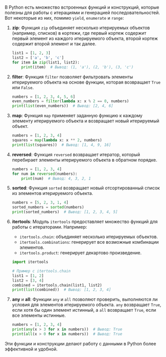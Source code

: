В Python есть множество встроенных функций и конструкций, которые полезны для работы с итерациями и генерацией последовательностей. Вот некоторые из них, помимо `yield`, `enumerate` и `range`:

1. **zip**:
   Функция `zip` объединяет несколько итерируемых объектов (например, списков) в кортежи, где первый кортеж содержит первый элемент из каждого итерируемого объекта, второй кортеж содержит второй элемент и так далее.

   ```python
   list1 = [1, 2, 3]
   list2 = ['a', 'b', 'c']
   for item in zip(list1, list2):
       print(item)  # Вывод: (1, 'a'), (2, 'b'), (3, 'c')
   ```

2. **filter**:
   Функция `filter` позволяет фильтровать элементы итерируемого объекта на основе функции, которая возвращает `True` или `False`.

   ```python
   numbers = [1, 2, 3, 4, 5, 6]
   even_numbers = filter(lambda x: x % 2 == 0, numbers)
   print(list(even_numbers))  # Вывод: [2, 4, 6]
   ```

3. **map**:
   Функция `map` применяет заданную функцию к каждому элементу итерируемого объекта и возвращает новый итерируемый объект.

   ```python
   numbers = [1, 2, 3, 4]
   squares = map(lambda x: x ** 2, numbers)
   print(list(squares))  # Вывод: [1, 4, 9, 16]
   ```

4. **reversed**:
   Функция `reversed` возвращает итератор, который перебирает элементы итерируемого объекта в обратном порядке.

   ```python
   numbers = [1, 2, 3, 4]
   for num in reversed(numbers):
       print(num)  # Вывод: 4, 3, 2, 1
   ```

5. **sorted**:
   Функция `sorted` возвращает новый отсортированный список из элементов итерируемого объекта.

   ```python
   numbers = [5, 2, 3, 1, 4]
   sorted_numbers = sorted(numbers)
   print(sorted_numbers)  # Вывод: [1, 2, 3, 4, 5]
   ```

6. **itertools**:
   Модуль `itertools` предоставляет множество функций для работы с итераторами. Например:
   - `itertools.chain`: объединяет несколько итерируемых объектов.
   - `itertools.combinations`: генерирует все возможные комбинации элементов.
   - `itertools.product`: генерирует декартово произведение.

   ```python
   import itertools

   # Пример с itertools.chain
   list1 = [1, 2]
   list2 = [3, 4]
   combined = itertools.chain(list1, list2)
   print(list(combined))  # Вывод: [1, 2, 3, 4]
   ```

7. **any** и **all**:
   Функции `any` и `all` позволяют проверить, выполняются ли условия для элементов итерируемого объекта. `any` возвращает `True`, если хотя бы один элемент истинный, а `all` возвращает `True`, если все элементы истинные.

   ```python
   numbers = [1, 2, 3, 4]
   print(any(x > 3 for x in numbers))  # Вывод: True
   print(all(x > 0 for x in numbers))  # Вывод: True
   ```

Эти функции и конструкции делают работу с данными в Python более эффективной и удобной.